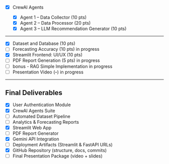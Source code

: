 - [x] CrewAI Agents

  - [x] Agent 1 – Data Collector (10 pts)
  - [x] Agent 2 – Data Processor (20 pts)
  - [x] Agent 3 – LLM Recommendation Generator (10 pts)

<hr/>

- [x] Dataset and Database (10 pts)
- [ ] Forecasting Accuracy (10 pts) in progress
- [x] Streamlit Frontend: UI/UX (10 pts)
- [ ] PDF Report Generation (5 pts) in progress
- [ ] bonus - RAG Simple Implementation  in progress
- [ ] Presentation Video (–) in progress

<hr/>

## Final Deliverables
- [x] User Authentication Module
- [x] CrewAI Agents Suite
- [ ] Automated Dataset Pipeline
- [ ] Analytics & Forecasting Reports
- [x] Streamlit Web App
- [ ] PDF Report Generator
- [x] Gemini API Integration
- [ ] Deployment Artifacts (Streamlit & FastAPI URLs)
- [x] GitHub Repository (structure, docs, commits)
- [ ] Final Presentation Package (video + slides)

